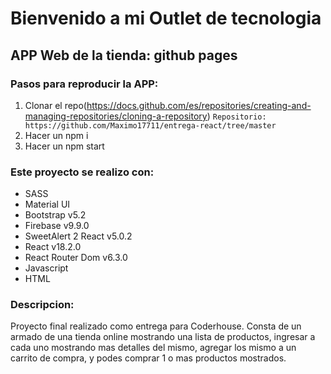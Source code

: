 # Bienvenido a mi Outlet de tecnologia

## APP Web de la tienda: github pages

### Pasos para reproducir la APP:
1. Clonar el repo(https://docs.github.com/es/repositories/creating-and-managing-repositories/cloning-a-repository)
   ```Repositorio: https://github.com/Maximo17711/entrega-react/tree/master```
2. Hacer un npm i
3. Hacer un npm start

### Este proyecto se realizo con:  

* SASS
* Material UI
* Bootstrap v5.2
* Firebase v9.9.0
* SweetAlert 2 React v5.0.2 
* React v18.2.0
* React Router Dom v6.3.0
* Javascript
* HTML

### Descripcion:  

Proyecto final realizado como entrega para Coderhouse. Consta de un armado de una tienda online mostrando una lista de productos, ingresar a cada uno mostrando mas detalles del mismo, agregar los mismo a un carrito de compra, y podes comprar 1 o mas productos mostrados.